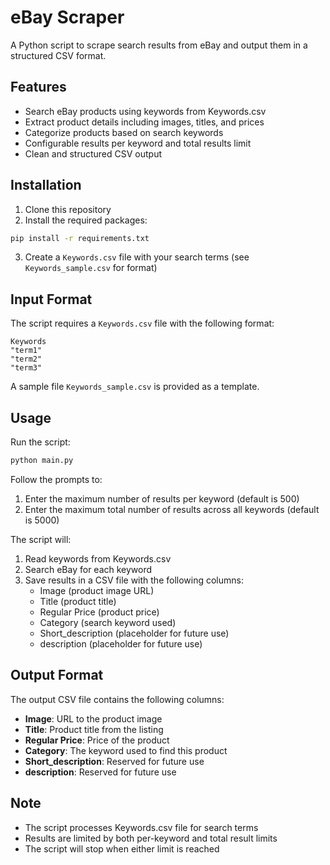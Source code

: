 # eBay Scraper

A Python script to scrape search results from eBay and output them in a structured CSV format.

## Features
- Search eBay products using keywords from Keywords.csv
- Extract product details including images, titles, and prices
- Categorize products based on search keywords
- Configurable results per keyword and total results limit
- Clean and structured CSV output

## Installation

1. Clone this repository
2. Install the required packages:
```bash
pip install -r requirements.txt
```
3. Create a `Keywords.csv` file with your search terms (see `Keywords_sample.csv` for format)

## Input Format

The script requires a `Keywords.csv` file with the following format:
```csv
Keywords
"term1"
"term2"
"term3"
```
A sample file `Keywords_sample.csv` is provided as a template.

## Usage

Run the script:
```bash
python main.py
```

Follow the prompts to:
1. Enter the maximum number of results per keyword (default is 500)
2. Enter the maximum total number of results across all keywords (default is 5000)

The script will:
1. Read keywords from Keywords.csv
2. Search eBay for each keyword
3. Save results in a CSV file with the following columns:
   - Image (product image URL)
   - Title (product title)
   - Regular Price (product price)
   - Category (search keyword used)
   - Short_description (placeholder for future use)
   - description (placeholder for future use)

## Output Format

The output CSV file contains the following columns:
- **Image**: URL to the product image
- **Title**: Product title from the listing
- **Regular Price**: Price of the product
- **Category**: The keyword used to find this product
- **Short_description**: Reserved for future use
- **description**: Reserved for future use

## Note
- The script processes Keywords.csv file for search terms
- Results are limited by both per-keyword and total result limits
- The script will stop when either limit is reached
